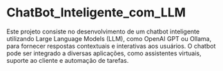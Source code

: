 # ChatBot_Inteligente_com_LLM
 Este projeto consiste no desenvolvimento de um chatbot inteligente utilizando Large Language Models (LLM), como OpenAI GPT ou Ollama, para fornecer respostas contextuais e interativas aos usuários. O chatbot pode ser integrado a diversas aplicações, como assistentes virtuais, suporte ao cliente e automação de tarefas.
